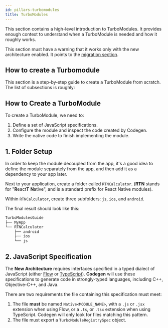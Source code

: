 ```yaml
---
id: pillars-turbomodules
title: TurboModules
---
```


This section contains a high-level introduction to TurboModules. It provides enough context to understand when a TurboModule is needed and how it roughly works.

This section must have a warning that it works only with the new architecture enabled. It points to the [migration section](../new-architecture-intro).

## How to create a Turbomodule

This section is a step-by-step guide to create a TurboModule from scratch. The list of subsections is roughly:

## How to Create a TurboModule

To create a TurboModule, we need to:

1. Define a set of JavaScript specifications.
2. Configure the module and inspect the code created by Codegen.
3. Write the native code to finish implementing the module.

## 1. Folder Setup

In order to keep the module decoupled from the app, it's a good idea to define the module separately from the app, and then add it as a dependency to your app later.

Next to your application, create a folder called `RTNCalculator`. (**RTN** stands for "**R**eact**T** **N**ative", and is a standard prefix for React Native modules).

Within `RTNCalculator`, create three subfolders: `js`, `ios`, and `android`.

The final result should look like this:

```sh
TurboModulesGuide
├── MyApp
└── RTNCalculator
    ├── android
    ├── ios
    └── js
```

## 2. JavaScript Specification

The **New Architecture** requires interfaces specified in a typed dialect of JavaScript (either [Flow](https://flow.org/) or [TypeScript](https://www.typescriptlang.org/)). **Codegen** will use these specifications to generate code in strongly-typed languages, including C++, Objective-C++, and Java.

There are two requirements the file containing this specification must meet:

1. The file **must** be named `Native<MODULE_NAME>`, with a `.js` or `.jsx` extension when using Flow, or a `.ts`, or `.tsx` extension when using TypeScript. Codegen will only look for files matching this pattern.
2. The file must export a `TurboModuleRegistrySpec` object.

<Tabs groupId="turbomodule-specs" defaultValue={constants.defaultJavaScriptSpecLanguages} values={constants.javaScriptSpecLanguages}>
<TabItem value="flow">

```typescript
```

</TabItem>
<TabItem value="typescript">

```typescript
```

</TabItem>
</Tabs>